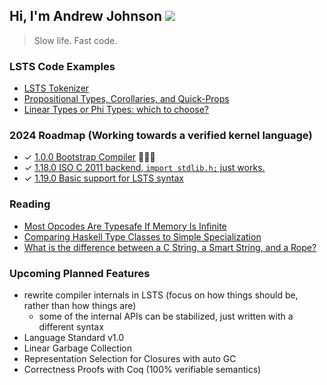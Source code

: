 ## Hi, I'm Andrew Johnson ![](https://komarev.com/ghpvc/?username=andrew-johnson-4)

> Slow life. Fast code.

### LSTS Code Examples

* [LSTS Tokenizer](https://andrewjohnson4.substack.com/p/lsts-pearl-writing-a-tokenizer)
* [Propositional Types, Corollaries, and Quick-Props](https://andrewjohnson4.substack.com/p/have-your-nominal-type-and-structurally)
* [Linear Types or Phi Types: which to choose?](https://andrewjohnson4.substack.com/p/linear-types-or-phi-types-which-to)

### 2024 Roadmap (Working towards a verified kernel language)

* ✓ [1.0.0 Bootstrap Compiler](https://github.com/andrew-johnson-4/lambda-mountain/releases/tag/1.0.0) 🥳🎉🎁
* ✓ [1.18.0 ISO C 2011 backend, `import stdlib.h;` just works.](https://github.com/andrew-johnson-4/lambda-mountain/releases/tag/1.18.0)
* ✓ [1.19.0 Basic support for LSTS syntax](https://github.com/andrew-johnson-4/lambda-mountain/releases/tag/1.19.1) 

### Reading

* [Most Opcodes Are Typesafe If Memory Is Infinite](https://andrewjohnson4.substack.com/p/most-opcodes-are-typesafe-if-memory)
* [Comparing Haskell Type Classes to Simple Specialization](https://andrewjohnson4.substack.com/p/comparing-haskell-type-classes-to)
* [What is the difference between a C String, a Smart String, and a Rope?](https://andrewjohnson4.substack.com/p/what-is-the-different-between-a-c)

### Upcoming Planned Features
* rewrite compiler internals in LSTS (focus on how things should be, rather than how things are)
  * some of the internal APIs can be stabilized, just written with a different syntax
* Language Standard v1.0
* Linear Garbage Collection
* Representation Selection for Closures with auto GC
* Correctness Proofs with Coq (100% verifiable semantics)

